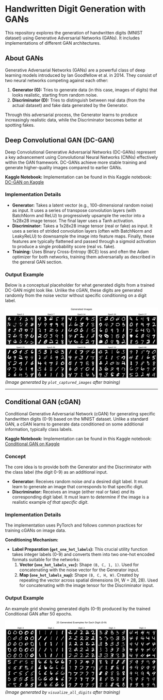 # Handwritten Digit Generation with GANs

This repository explores the generation of handwritten digits (MNIST dataset) using Generative Adversarial Networks (GANs). It includes implementations of different GAN architectures.

## About GANs

Generative Adversarial Networks (GANs) are a powerful class of deep learning models introduced by Ian Goodfellow et al. in 2014. They consist of two neural networks competing against each other:

1.  **Generator (G):** Tries to generate data (in this case, images of digits) that looks realistic, starting from random noise.
2.  **Discriminator (D):** Tries to distinguish between real data (from the actual dataset) and fake data generated by the Generator.

Through this adversarial process, the Generator learns to produce increasingly realistic data, while the Discriminator becomes better at spotting fakes.


## Deep Convolutional GAN (DC-GAN)

Deep Convolutional Generative Adversarial Networks (DC-GANs) represent a key advancement using Convolutional Neural Networks (CNNs) effectively within the GAN framework. DC-GANs achieve more stable training and generate higher-quality images compared to earlier GANs.

**Kaggle Notebook:** Implementation can be found in this Kaggle notebook: [DC-GAN on Kaggle](https://www.kaggle.com/code/mohamedmohiey/dc-gan)

### Implementation Details

*   **Generator:** Takes a latent vector (e.g., 100-dimensional random noise) as input. It uses a series of transpose convolution layers (with BatchNorm and ReLU) to progressively upsample the vector into a 1x28x28 image tensor. The final layer uses a Tanh activation.
*   **Discriminator:** Takes a 1x28x28 image tensor (real or fake) as input. It uses a series of strided convolution layers (often with BatchNorm and LeakyReLU) to downsample the image into feature maps. Finally, these features are typically flattened and passed through a sigmoid activation to produce a single probability score (real vs. fake).
*   **Training:** Uses Binary Cross-Entropy (BCE) loss and often the Adam optimizer for both networks, training them adversarially as described in the general GAN section.

### Output Example

Below is a conceptual placeholder for what generated digits from a trained DC-GAN might look like. Unlike the cGAN, these digits are generated randomly from the noise vector without specific conditioning on a digit label.

![Generated Digits from DC-GAN](GANS/outputs/dcgan_final_grid.png)
*(Image generated by `plot_captured_images` after training)*

---
## Conditional GAN (cGAN)

Conditional Generative Adversarial Network (cGAN) for generating specific handwritten digits (0-9) based on the MNIST dataset. Unlike a standard GAN, a cGAN learns to generate data conditioned on some additional information, typically class labels.

**Kaggle Notebook:** Implementation can be found in this Kaggle notebook: [Conditional GAN on Kaggle](https://www.kaggle.com/code/mohamedmohiey/conditional-gan)

### Concept

The core idea is to provide both the Generator and the Discriminator with the class label (the digit 0-9) as an additional input.

*   **Generator:** Receives random noise *and* a desired digit label. It must learn to generate an image that corresponds to that specific digit.
*   **Discriminator:** Receives an image (either real or fake) *and* its corresponding digit label. It must learn to determine if the image is a realistic example *of that specific digit*.


### Implementation Details

The implementation uses PyTorch and follows common practices for training cGANs on image data.

**Conditioning Mechanism:**

   *   **Label Preparation (`get_one_hot_labels`):** This crucial utility function takes integer labels (0-9) and converts them into two one-hot encoded formats suitable for the networks:
        1.  **Vector (`one_hot_labels_vec`):** Shape `(B, C, 1, 1)`. Used for concatenating with the noise vector for the Generator input.
        2.  **Map (`one_hot_labels_map`):** Shape `(B, C, H, W)`. Created by repeating the vector across spatial dimensions (H, W = 28, 28). Used for concatenating with the image tensor for the Discriminator input.

### Output Example

An example grid showing generated digits (0-9) produced by the trained Conditional GAN after 50 epochs.

![Generated Digits from Conditional GAN](GANS/outputs/cgan_final_grid.png)
*(Image generated by `visualize_all_digits` after training)*